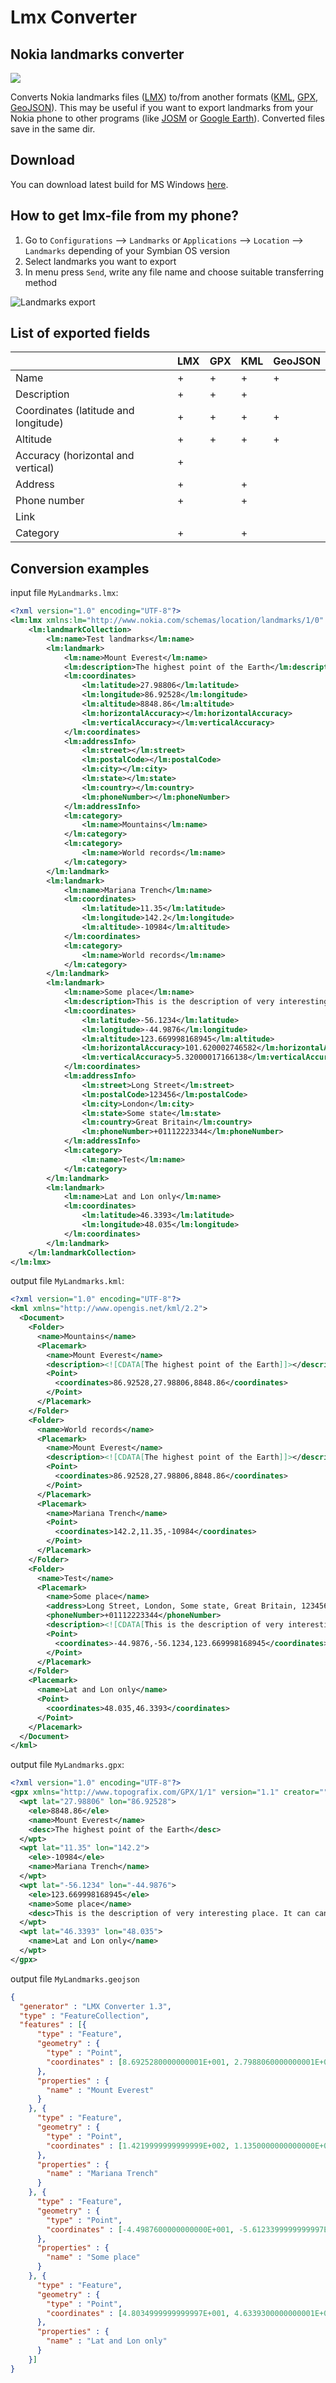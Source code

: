 # Lmx Converter

## Nokia landmarks converter

![](img/screenshot.png)

Converts Nokia landmarks files ([LMX](https://wiki.openstreetmap.org/wiki/LMX)) to/from another formats ([KML](https://en.wikipedia.org/wiki/Keyhole_Markup_Language), [GPX](https://en.wikipedia.org/wiki/GPS_Exchange_Format), [GeoJSON](https://en.wikipedia.org/wiki/GeoJSON)). This may be useful if you want to export landmarks from your Nokia phone to other programs (like [JOSM](https://josm.openstreetmap.de/) or [Google Earth](https://www.google.com/earth/)). Converted files save in the same dir.

## Download

You can download latest build for MS Windows [here](https://github.com/artem78/LmxConverter/releases/latest).

## How to get lmx-file from my phone?

1. Go to `Configurations` --> `Landmarks` or `Applications` --> `Location` --> `Landmarks` depending of your Symbian OS version
1. Select landmarks you want to export
1. In menu press `Send`, write any file name and choose suitable transferring method

![Landmarks export](img/landmarks-export.gif)

## List of exported fields

|                                     | LMX | GPX | KML | GeoJSON |
|-------------------------------------|-----|-----|-----|---------|
| Name                                |  +  |  +  |  +  |    +    |
| Description                         |  +  |  +  |  +  |         |
| Coordinates (latitude and longitude)|  +  |  +  |  +  |    +    |
| Altitude                            |  +  |  +  |  +  |    +    |
| Accuracy (horizontal and vertical)  |  +  |     |     |         |
| Address                             |  +  |     |  +  |         |
| Phone number                        |  +  |     |  +  |         |
| Link                                |     |     |     |         |
| Category                            |  +  |     |  +  |         |

## Conversion examples

input file `MyLandmarks.lmx`:
```xml
<?xml version="1.0" encoding="UTF-8"?>
<lm:lmx xmlns:lm="http://www.nokia.com/schemas/location/landmarks/1/0" xmlns:xsi="http://www.w3.org/2001/XMLSchema-instance" xsi:schemaLocation="http://www.nokia.com/schemas/location/landmarks/1/0/ lmx.xsd">
	<lm:landmarkCollection>
		<lm:name>Test landmarks</lm:name>
		<lm:landmark>
			<lm:name>Mount Everest</lm:name>
			<lm:description>The highest point of the Earth</lm:description>
			<lm:coordinates>
				<lm:latitude>27.98806</lm:latitude>
				<lm:longitude>86.92528</lm:longitude>
				<lm:altitude>8848.86</lm:altitude>
				<lm:horizontalAccuracy></lm:horizontalAccuracy>
				<lm:verticalAccuracy></lm:verticalAccuracy>
			</lm:coordinates>
			<lm:addressInfo>
				<lm:street></lm:street>
				<lm:postalCode></lm:postalCode>
				<lm:city></lm:city>
				<lm:state></lm:state>
				<lm:country></lm:country>
				<lm:phoneNumber></lm:phoneNumber>
			</lm:addressInfo>
			<lm:category>
				<lm:name>Mountains</lm:name>
			</lm:category>
			<lm:category>
				<lm:name>World records</lm:name>
			</lm:category>
		</lm:landmark>
		<lm:landmark>
			<lm:name>Mariana Trench</lm:name>
			<lm:coordinates>
				<lm:latitude>11.35</lm:latitude>
				<lm:longitude>142.2</lm:longitude>
				<lm:altitude>-10984</lm:altitude>
			</lm:coordinates>
			<lm:category>
				<lm:name>World records</lm:name>
			</lm:category>
		</lm:landmark>
		<lm:landmark>
			<lm:name>Some place</lm:name>
			<lm:description>This is the description of very interesting place. It can cantains special characters like @/;+&amp;%&lt;&gt;£€$¥¤[]{}~№#|§. Также можно писать по-русски и даже по-китайски - 漢語, 汉语, 中文.</lm:description>
			<lm:coordinates>
				<lm:latitude>-56.1234</lm:latitude>
				<lm:longitude>-44.9876</lm:longitude>
				<lm:altitude>123.669998168945</lm:altitude>
				<lm:horizontalAccuracy>101.620002746582</lm:horizontalAccuracy>
				<lm:verticalAccuracy>5.32000017166138</lm:verticalAccuracy>
			</lm:coordinates>
			<lm:addressInfo>
				<lm:street>Long Street</lm:street>
				<lm:postalCode>123456</lm:postalCode>
				<lm:city>London</lm:city>
				<lm:state>Some state</lm:state>
				<lm:country>Great Britain</lm:country>
				<lm:phoneNumber>+01112223344</lm:phoneNumber>
			</lm:addressInfo>
			<lm:category>
				<lm:name>Test</lm:name>
			</lm:category>
		</lm:landmark>
		<lm:landmark>
			<lm:name>Lat and Lon only</lm:name>
			<lm:coordinates>
				<lm:latitude>46.3393</lm:latitude>
				<lm:longitude>48.035</lm:longitude>
			</lm:coordinates>
		</lm:landmark>
	</lm:landmarkCollection>
</lm:lmx>
```

output file `MyLandmarks.kml`:
```xml
<?xml version="1.0" encoding="UTF-8"?>
<kml xmlns="http://www.opengis.net/kml/2.2">
  <Document>
    <Folder>
      <name>Mountains</name>
      <Placemark>
        <name>Mount Everest</name>
        <description><![CDATA[The highest point of the Earth]]></description>
        <Point>
          <coordinates>86.92528,27.98806,8848.86</coordinates>
        </Point>
      </Placemark>
    </Folder>
    <Folder>
      <name>World records</name>
      <Placemark>
        <name>Mount Everest</name>
        <description><![CDATA[The highest point of the Earth]]></description>
        <Point>
          <coordinates>86.92528,27.98806,8848.86</coordinates>
        </Point>
      </Placemark>
      <Placemark>
        <name>Mariana Trench</name>
        <Point>
          <coordinates>142.2,11.35,-10984</coordinates>
        </Point>
      </Placemark>
    </Folder>
    <Folder>
      <name>Test</name>
      <Placemark>
        <name>Some place</name>
        <address>Long Street, London, Some state, Great Britain, 123456</address>
        <phoneNumber>+01112223344</phoneNumber>
        <description><![CDATA[This is the description of very interesting place. It can cantains special characters like @/;+&%<>£€$¥¤[]{}~№#|§. Также можно писать по-русски и даже по-китайски - 漢語, 汉语, 中文.]]></description>
        <Point>
          <coordinates>-44.9876,-56.1234,123.669998168945</coordinates>
        </Point>
      </Placemark>
    </Folder>
    <Placemark>
      <name>Lat and Lon only</name>
      <Point>
        <coordinates>48.035,46.3393</coordinates>
      </Point>
    </Placemark>
  </Document>
</kml>
```

output file `MyLandmarks.gpx`:
```xml
<?xml version="1.0" encoding="UTF-8"?>
<gpx xmlns="http://www.topografix.com/GPX/1/1" version="1.1" creator="" xmlns:xsi="http://www.w3.org/2001/XMLSchema-instance" xsi:schemaLocation="http://www.topografix.com/GPX/1/1 http://www.topografix.com/GPX/1/1/gpx.xsd">
  <wpt lat="27.98806" lon="86.92528">
    <ele>8848.86</ele>
    <name>Mount Everest</name>
    <desc>The highest point of the Earth</desc>
  </wpt>
  <wpt lat="11.35" lon="142.2">
    <ele>-10984</ele>
    <name>Mariana Trench</name>
  </wpt>
  <wpt lat="-56.1234" lon="-44.9876">
    <ele>123.669998168945</ele>
    <name>Some place</name>
    <desc>This is the description of very interesting place. It can cantains special characters like @/;+&amp;%&lt;&gt;£€$¥¤[]{}~№#|§. Также можно писать по-русски и даже по-китайски - 漢語, 汉语, 中文.</desc>
  </wpt>
  <wpt lat="46.3393" lon="48.035">
    <name>Lat and Lon only</name>
  </wpt>
</gpx>
```

output file `MyLandmarks.geojson`
```json
{
  "generator" : "LMX Converter 1.3",
  "type" : "FeatureCollection",
  "features" : [{
      "type" : "Feature",
      "geometry" : {
        "type" : "Point",
        "coordinates" : [8.6925280000000001E+001, 2.7988060000000001E+001, 8.8488600000000006E+003]
      },
      "properties" : {
        "name" : "Mount Everest"
      }
    }, {
      "type" : "Feature",
      "geometry" : {
        "type" : "Point",
        "coordinates" : [1.4219999999999999E+002, 1.1350000000000000E+001, -1.0984000000000000E+004]
      },
      "properties" : {
        "name" : "Mariana Trench"
      }
    }, {
      "type" : "Feature",
      "geometry" : {
        "type" : "Point",
        "coordinates" : [-4.4987600000000000E+001, -5.6123399999999997E+001, 1.2366999816894500E+002]
      },
      "properties" : {
        "name" : "Some place"
      }
    }, {
      "type" : "Feature",
      "geometry" : {
        "type" : "Point",
        "coordinates" : [4.8034999999999997E+001, 4.6339300000000001E+001]
      },
      "properties" : {
        "name" : "Lat and Lon only"
      }
    }]
}
```

